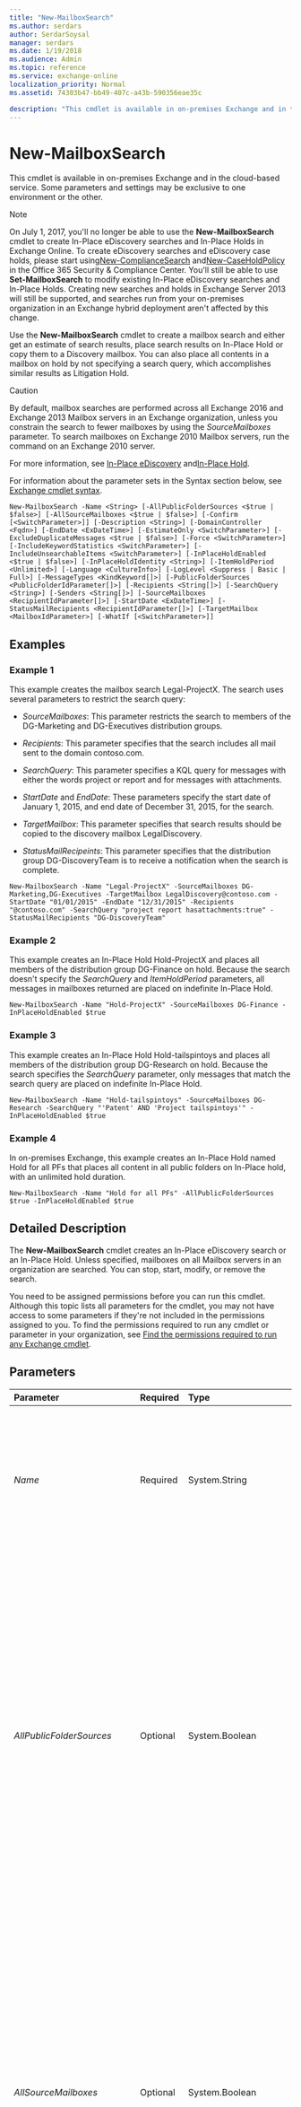 ```yaml
---
title: "New-MailboxSearch"
ms.author: serdars
author: SerdarSoysal
manager: serdars
ms.date: 1/19/2018
ms.audience: Admin
ms.topic: reference
ms.service: exchange-online
localization_priority: Normal
ms.assetid: 74303b47-bb49-407c-a43b-590356eae35c

description: "This cmdlet is available in on-premises Exchange and in the cloud-based service. Some parameters and settings may be exclusive to one environment or the other."
---
```


# New-MailboxSearch

This cmdlet is available in on-premises Exchange and in the cloud-based service. Some parameters and settings may be exclusive to one environment or the other. 
  
> [!NOTE]
> On July 1, 2017, you'll no longer be able to use the **New-MailboxSearch** cmdlet to create In-Place eDiscovery searches and In-Place Holds in Exchange Online. To create eDiscovery searches and eDiscovery case holds, please start using[New-ComplianceSearch](http://technet.microsoft.com/library/433d1602-a026-4d63-be5e-605dd6b7b0d0.aspx) and[New-CaseHoldPolicy](http://technet.microsoft.com/library/22daa8d4-9800-4b64-a085-95fac12df5b0.aspx) in the Office 365 Security &amp; Compliance Center. You'll still be able to use **Set-MailboxSearch** to modify existing In-Place eDiscovery searches and In-Place Holds. Creating new searches and holds in Exchange Server 2013 will still be supported, and searches run from your on-premises organization in an Exchange hybrid deployment aren't affected by this change.
  
Use the **New-MailboxSearch** cmdlet to create a mailbox search and either get an estimate of search results, place search results on In-Place Hold or copy them to a Discovery mailbox. You can also place all contents in a mailbox on hold by not specifying a search query, which accomplishes similar results as Litigation Hold.
  
> [!CAUTION]
> By default, mailbox searches are performed across all Exchange 2016 and Exchange 2013 Mailbox servers in an Exchange organization, unless you constrain the search to fewer mailboxes by using the  _SourceMailboxes_ parameter. To search mailboxes on Exchange 2010 Mailbox servers, run the command on an Exchange 2010 server.
  
For more information, see [In-Place eDiscovery](http://technet.microsoft.com/library/6377cb7a-3416-4e15-8571-c45d2160fc6f.aspx) and[In-Place Hold](http://technet.microsoft.com/library/71031c06-852d-44d8-b558-dff444eaef8c.aspx).
  
For information about the parameter sets in the Syntax section below, see [Exchange cmdlet syntax](https://technet.microsoft.com/library/bb123552.aspx). 
  
```
New-MailboxSearch -Name <String> [-AllPublicFolderSources <$true | $false>] [-AllSourceMailboxes <$true | $false>] [-Confirm [<SwitchParameter>]] [-Description <String>] [-DomainController <Fqdn>] [-EndDate <ExDateTime>] [-EstimateOnly <SwitchParameter>] [-ExcludeDuplicateMessages <$true | $false>] [-Force <SwitchParameter>] [-IncludeKeywordStatistics <SwitchParameter>] [-IncludeUnsearchableItems <SwitchParameter>] [-InPlaceHoldEnabled <$true | $false>] [-InPlaceHoldIdentity <String>] [-ItemHoldPeriod <Unlimited>] [-Language <CultureInfo>] [-LogLevel <Suppress | Basic | Full>] [-MessageTypes <KindKeyword[]>] [-PublicFolderSources <PublicFolderIdParameter[]>] [-Recipients <String[]>] [-SearchQuery <String>] [-Senders <String[]>] [-SourceMailboxes <RecipientIdParameter[]>] [-StartDate <ExDateTime>] [-StatusMailRecipients <RecipientIdParameter[]>] [-TargetMailbox <MailboxIdParameter>] [-WhatIf [<SwitchParameter>]]

```

## Examples
<a name="Examples"> </a>

### Example 1

This example creates the mailbox search Legal-ProjectX. The search uses several parameters to restrict the search query:
  
-  _SourceMailboxes_: This parameter restricts the search to members of the DG-Marketing and DG-Executives distribution groups.
    
-  _Recipients_: This parameter specifies that the search includes all mail sent to the domain contoso.com.
    
-  _SearchQuery_: This parameter specifies a KQL query for messages with either the words project or report and for messages with attachments.
    
-  _StartDate_ and _EndDate_: These parameters specify the start date of January 1, 2015, and end date of December 31, 2015, for the search.
    
-  _TargetMailbox_: This parameter specifies that search results should be copied to the discovery mailbox LegalDiscovery.
    
-  _StatusMailRecipeints_: This parameter specifies that the distribution group DG-DiscoveryTeam is to receive a notification when the search is complete.
    
```
New-MailboxSearch -Name "Legal-ProjectX" -SourceMailboxes DG-Marketing,DG-Executives -TargetMailbox LegalDiscovery@contoso.com -StartDate "01/01/2015" -EndDate "12/31/2015" -Recipients "@contoso.com" -SearchQuery "project report hasattachments:true" -StatusMailRecipients "DG-DiscoveryTeam"
```

### Example 2

This example creates an In-Place Hold Hold-ProjectX and places all members of the distribution group DG-Finance on hold. Because the search doesn't specify the  _SearchQuery_ and _ItemHoldPeriod_ parameters, all messages in mailboxes returned are placed on indefinite In-Place Hold.
  
```
New-MailboxSearch -Name "Hold-ProjectX" -SourceMailboxes DG-Finance -InPlaceHoldEnabled $true
```

### Example 3

This example creates an In-Place Hold Hold-tailspintoys and places all members of the distribution group DG-Research on hold. Because the search specifies the  _SearchQuery_ parameter, only messages that match the search query are placed on indefinite In-Place Hold.
  
```
New-MailboxSearch -Name "Hold-tailspintoys" -SourceMailboxes DG-Research -SearchQuery "'Patent' AND 'Project tailspintoys'" -InPlaceHoldEnabled $true
```

### Example 4

In on-premises Exchange, this example creates an In-Place Hold named Hold for all PFs that places all content in all public folders on In-Place hold, with an unlimited hold duration.
  
```
New-MailboxSearch -Name "Hold for all PFs" -AllPublicFolderSources $true -InPlaceHoldEnabled $true
```

## Detailed Description
<a name="DetailedDescription"> </a>

The **New-MailboxSearch** cmdlet creates an In-Place eDiscovery search or an In-Place Hold. Unless specified, mailboxes on all Mailbox servers in an organization are searched. You can stop, start, modify, or remove the search.
  
You need to be assigned permissions before you can run this cmdlet. Although this topic lists all parameters for the cmdlet, you may not have access to some parameters if they're not included in the permissions assigned to you. To find the permissions required to run any cmdlet or parameter in your organization, see [Find the permissions required to run any Exchange cmdlet](https://technet.microsoft.com/library/mt432940.aspx).
  
## Parameters
<a name="DetailedDescription"> </a>

|**Parameter**|**Required**|**Type**|**Description**|
|:-----|:-----|:-----|:-----|
| _Name_ <br/> |Required  <br/> |System.String  <br/> |The  _Name_ parameter specifies a friendly name for the search. If the value contains spaces, enclose the value in quotation marks ("). <br/> The value of this parameter is used to create the top-level folder that holds the search results in the target mailbox that's specified by the  _TargetMailbox_ parameter. <br/> |
| _AllPublicFolderSources_ <br/> |Optional  <br/> |System.Boolean  <br/> | This parameter is available only in on-premises Exchange. <br/>  The _AllPublicFolderSources_ parameter specifies whether to include all public folders in the organization in the search. Valid values are: <br/>  `$true`: All public folders are included in the search. This value is required when the value of the  _AllSourceMailboxes_ parameter is `$false` **and** you don't specify one or more source mailboxes by using the _SourceMailboxes_ parameter (the parameter value is blank [ `$null`]).  <br/>  `$false`: No public folders are included in the search. This is the default value. You can use this value when the value of the  _AllSourceMailboxes_ parameter is `$true` **or** you specify one or more source mailboxes by using the _SourceMailboxes_ parameter (the parameter value isn't blank [ `$null`]).  <br/> |
| _AllSourceMailboxes_ <br/> |Optional  <br/> |System.Boolean  <br/> | This parameter is available only in on-premises Exchange. <br/>  The _AllSourceMailboxes_ parameter specifies whether to include all mailboxes in the search. Valid values are: <br/>  `$true`: All mailboxes are included in the search. This value is required when the value of the  _AllPublicFolderSources_ parameter is `$false` **and** you don't specify one or more source mailboxes by using the _SourceMailboxes_ parameter (the parameter value is blank [ `$null`]).  <br/>  `$false`: All mailboxes aren't included in the search. This is the default value. You can use this value when the value of the  _AllPublicFolderSources_ parameter is `$true` **or** you specify one or more source mailboxes by using the _SourceMailboxes_ parameter (the parameter value isn't blank [ `$null`]).  <br/> |
| _Confirm_ <br/> |Optional  <br/> |System.Management.Automation.SwitchParameter  <br/> | The _Confirm_ switch specifies whether to show or hide the confirmation prompt. How this switch affects the cmdlet depends on if the cmdlet requires confirmation before proceeding. <br/>  Destructive cmdlets (for example, **Remove-\*** cmdlets) have a built-in pause that forces you to acknowledge the command before proceeding. For these cmdlets, you can skip the confirmation prompt by using this exact syntax: `-Confirm:$false`.  <br/>  Most other cmdlets (for example, **New-\*** and **Set-\*** cmdlets) don't have a built-in pause. For these cmdlets, specifying the _Confirm_ switch without a value introduces a pause that forces you acknowledge the command before proceeding. <br/> |
| _Description_ <br/> |Optional  <br/> |System.String  <br/> |The  _Description_ parameter specifies a description for the search. The description isn't displayed to users. If the value contains spaces, enclose the value in quotation marks ("). <br/> |
| _DomainController_ <br/> |Optional  <br/> |Microsoft.Exchange.Data.Fqdn  <br/> |This parameter is available only in on-premises Exchange.  <br/> The  _DomainController_ parameter specifies the domain controller that's used by this cmdlet to read data from or write data to Active Directory. You identify the domain controller by its fully qualified domain name (FQDN). For example, `dc01.contoso.com`.  <br/> |
| _EndDate_ <br/> |Optional  <br/> |Microsoft.Exchange.ExchangeSystem.ExDateTime  <br/> |The  _EndDate_ parameter specifies the end date of the date range. <br/> Use the short date format that's defined in the **Regional Options** settings on the computer where you're running the command. For example, if the computer is configured to use the short date format _mm_/ _dd_/ _yyyy_, enter 09/01/2015 to specify September 1, 2015. You can enter the date only, or you can enter the date and time of day. If you enter the date and time of day, enclose the value in quotation marks ("), for example,"09/01/2015 5:00 PM".  <br/> |
| _EstimateOnly_ <br/> |Optional  <br/> |System.Management.Automation.SwitchParameter  <br/> |The  _EstimateOnly_ switch specifies that only an estimate of the number of items that will be returned is provided. You don't need to specify a value with this switch. <br/> If you don't use this switch, messages are copied to the target mailbox.  <br/> |
| _ExcludeDuplicateMessages_ <br/> |Optional  <br/> |System.Boolean  <br/> | The _ExcludeDuplicateMessages_ parameter eliminates duplication of messages in search results. Valid values are: <br/>  `$true`: Copy a single instance of a message if the same message exists in multiple folders or mailboxes. This is the default value.  <br/>  `$false`: Copy all instances of a message if the same message exists in multiple folders or mailboxes.  <br/> |
| _Force_ <br/> |Optional  <br/> |System.Management.Automation.SwitchParameter  <br/> |The  _Force_ switch specifies whether to suppress warning or confirmation messages. You can use this switch to run tasks programmatically where prompting for administrative input is inappropriate. You don't need to specify a value with this switch. <br/> |
| _IncludeKeywordStatistics_ <br/> |Optional  <br/> |System.Management.Automation.SwitchParameter  <br/> |The  _IncludeKeywordStatistics_ switch returns keyword statistics (number of instances for each keyword) in search results. You don't need to specify a value with this switch. <br/> |
| _IncludeUnsearchableItems_ <br/> |Optional  <br/> |System.Management.Automation.SwitchParameter  <br/> |The  _IncludeUnsearchableItems_ switch specifies that items that couldn't be indexed by Exchange Search should be included in the results. You don't need to specify a value with this switch. <br/> > [!CAUTION]> Unsearchable items aren't placed on hold for a query-based In-Place Hold. If you need to place unsearchable items on hold, you need to create an indefinite hold (a hold without specifying any search parameters, which provides functionality similar to Litigation Hold.           |
| _InPlaceHoldEnabled_ <br/> |Optional  <br/> |System.Boolean  <br/> | The _InPlaceHoldEnabled_ parameter specifies whether to set an In-Place Hold on items in the search results. Valid values are: <br/>  `$true`: In-Place Hold is enabled on the search results.  <br/>  `$false`: In-Place Hold isn't enabled on the search results. This is the default value.  <br/>  You can't set an In-Place Hold on the search results when the _AllSourceMailboxes_ parameter is `$true`.  <br/> > [!IMPORTANT]>  If you attempt to place a hold but don't specify mailboxes using the _SourceMailboxes_ parameter, the command may succeed but the mailboxes are not placed on In-Place Hold.          |
| _InPlaceHoldIdentity_ <br/> |Optional  <br/> |System.String  <br/> |This parameter is reserved for internal Microsoft use.  <br/> |
| _ItemHoldPeriod_ <br/> |Optional  <br/> |Microsoft.Exchange.Data.Unlimited  <br/> | The _ItemHoldPeriod_ parameter specifies the number of days for the In-Place Hold onthe mailbox items (all mailbox items or the items that are returned in the search query results). The duration is calculated from the time the item is received or created in the mailbox. Valid values are: <br/>  An integer. <br/>  The value `unlimited`. This is the default value. Items are held until you remove the In-Place Hold by removing the search by using the **Remove-MailboxSearch** cmdlet, removing the source mailbox from the search by using the **Set-MailboxSearch** cmdlet and the _SourceMailboxes_ parameter, or in on-premises Exchange, you remove all public folders from the search by using the **Set-MailboxSearch** cmdlet to change the _AllPublicFolderSources_ parameter from `$true` to `$false`.  <br/> |
| _Language_ <br/> |Optional  <br/> |System.Globalization.CultureInfo  <br/> |The  _Language_ parameter specifies a locale for the search. <br/> Valid input for this parameter is a supported culture code value from the Microsoft .NET Framework **CultureInfo** class. For example, `da-DK` for Danish or `ja-JP` for Japanese. For more information, see[CultureInfo Class](https://go.microsoft.com/fwlink/p/?linkId=184859).  <br/> |
| _LogLevel_ <br/> |Optional  <br/> |Microsoft.Exchange.Data.Storage.Infoworker.MailboxSearch.LoggingLevel  <br/> | The _LogLevel_ parameter specifies the logging level for the search. Valid values are: <br/>  `Suppress`: No logs are kept.  <br/>  `Basic`: Basic information about the query and who ran it is kept. This is the default value.  <br/>  `Full`: In addition to the information kept by the  `Basic` log level, the `Full` log level adds a complete list of search results. <br/> |
| _MessageTypes_ <br/> |Optional  <br/> |Microsoft.Exchange.Data.Search.AqsParser.KindKeyword[]  <br/> | The _MessageTypes_ parameter specifies the message types to include in the search query. Valid values are: <br/>  `Contacts` <br/>  `Docs` <br/>  `Email` <br/>  `IM` <br/>  `Journals` <br/>  `Meetings` <br/>  `Notes` <br/>  `Tasks` <br/>  You can specify multiple values separated by commas. <br/>  The default value is blank ( `$null`), which means all message types are included.  <br/> |
| _PublicFolderSources_ <br/> |Optional  <br/> |Microsoft.Exchange.Configuration.Tasks.PublicFolderIdParameter[]  <br/> |This parameter is reserved for internal Microsoft use.  <br/> |
| _Recipients_ <br/> |Optional  <br/> |System.String[]  <br/> |The  _Recipients_ parameter specifies one or more recipients to include in the search query. Messages that have the specified recipients in the **To**, **Cc**, and **Bcc** fields are returned in the search results. <br/> You can specify multiple recipients separated by commas.  <br/> |
| _SearchQuery_ <br/> |Optional  <br/> |System.String  <br/> | The _SearchQuery_ parameter specifies keywords for the search query by using the Keyword Query Language (KQL). For more information about KQL, see[Keyword Query Language syntax reference](https://go.microsoft.com/fwlink/?LinkId=269603).  <br/>  If you use this parameter with other search query parameters, the query combines these parameters by using the **AND** operator. <br/>  The other search query parameters are: <br/>  _EndDate_ <br/>  _MessageTypes_ <br/>  _Recipients_ <br/>  _Senders_ <br/>  _StartDate_ <br/> |
| _Senders_ <br/> |Optional  <br/> |System.String[]  <br/> |The  _Senders_ parameter specifies one or more senders to include in the search query. Messages that have the specified sender are returned in the search results. Senders can include users, distribution groups (messages sent by members of the group), SMTP addresses, or domains. <br/> You can specify multiple senders separated by commas. If the value contains spaces, enclose the value in quotation marks (").  <br/> |
| _SourceMailboxes_ <br/> |Optional  <br/> |Microsoft.Exchange.Configuration.Tasks.RecipientIdParameter[]  <br/> | The _SourceMailboxes_ parameter specifies the identity of one or more mailboxes to be searched. You can use any value that uniquely identifies the mailbox. <br/>  For example: <br/>  Name <br/>  Display name <br/>  Alias <br/>  Distinguished name (DN) <br/>  Canonical DN <br/>  Email address <br/>  GUID <br/>  You can specify multiple values separated by commas. <br/>  To use this parameter, the _AllSourceMailboxes_ parameter needs to be `$false` (the default value). <br/>  The default value is blank ( `$null`), which means no source mailboxes are specified. To clear the source mailboxes, use the value  `$null`.  <br/> > [!NOTE]>  To enable In-Place Hold on the search results, you need to set the _AllSourceMailboxes_ parameter to `$false` (the default value) and configure one or both of the following settings:>  Specify one ore more source mailboxes by using the _SourceMailboxes_ parameter.>  In on-premises Exchange, set the _AllPublicFolderSources_ parameter to `$true`.           |
| _StartDate_ <br/> |Optional  <br/> |Microsoft.Exchange.ExchangeSystem.ExDateTime  <br/> |The  _StartDate_ parameter specifies the start date of the date range. <br/> Use the short date format that's defined in the **Regional Options** settings on the computer where you're running the command. For example, if the computer is configured to use the short date format _mm_/ _dd_/ _yyyy_, enter 09/01/2015 to specify September 1, 2015. You can enter the date only, or you can enter the date and time of day. If you enter the date and time of day, enclose the value in quotation marks ("), for example,"09/01/2015 5:00 PM".  <br/> |
| _StatusMailRecipients_ <br/> |Optional  <br/> |Microsoft.Exchange.Configuration.Tasks.RecipientIdParameter[]  <br/> | The _StatusMailRecipients_ parameter specifies one or more recipients to receive a status email message upon completion of the search. You can use any value that uniquely identifies the recipient. <br/>  For example: <br/>  Name <br/>  Display name <br/>  Alias <br/>  Distinguished name (DN) <br/>  Canonical DN <br/>  Email address <br/>  GUID <br/>  You can specify multiple values separated by commas. <br/> |
| _TargetMailbox_ <br/> |Optional  <br/> |Microsoft.Exchange.Configuration.Tasks.MailboxIdParameter  <br/> | The _TargetMailbox_ parameter specifies the destination mailbox where the search results are copied. You can use any value that uniquely identifies themailbox. <br/>  For example: <br/>  Name <br/>  Display name <br/>  Alias <br/>  Distinguished name (DN) <br/>  Canonical DN <br/>  _\<domain name\>_\ _\<account name\>_ <br/>  Email address <br/>  GUID <br/> **LegacyExchangeDN** <br/> **SamAccountName** <br/>  User ID or user principal name (UPN) <br/> |
| _WhatIf_ <br/> |Optional  <br/> |System.Management.Automation.SwitchParameter  <br/> |The  _WhatIf_ switch simulates the actions of the command. You can use this switch to view the changes that would occur without actually applying those changes. You don't need to specify a value with this switch. <br/> |
   
## Input Types
<a name="InputTypes"> </a>

To see the input types that this cmdlet accepts, see [Cmdlet Input and Output Types](http://go.microsoft.com/fwlink/p/?linkId=616387). If the Input Type field for a cmdlet is blank, the cmdlet doesn't accept input data. 
  
## Return Types
<a name="ReturnTypes"> </a>

To see the return types, which are also known as output types, that this cmdlet accepts, see [Cmdlet Input and Output Types](http://go.microsoft.com/fwlink/p/?linkId=616387). If the Output Type field is blank, the cmdlet doesn't return data. 
  

